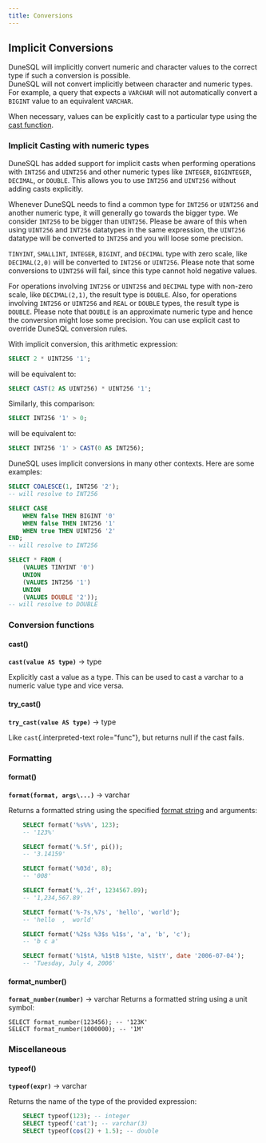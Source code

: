 ```yaml
---
title: Conversions
---
```


## Implicit Conversions

DuneSQL will implicitly convert numeric and character values to the correct type if such a conversion is possible.  
DuneSQL will not convert implicitly between character and numeric types.  
For example, a query that expects a `VARCHAR` will not automatically convert a `BIGINT` value to an equivalent `VARCHAR`.

When necessary, values can be explicitly cast to a particular type using the [cast function](#cast).

### Implicit Casting with numeric types

DuneSQL has added support for implicit casts when performing operations with `INT256` and `UINT256` and other numeric types like `INTEGER`, `BIGINTEGER`, `DECIMAL`, or `DOUBLE`.
This allows you to use `INT256` and `UINT256` without adding casts explicitly.

Whenever DuneSQL needs to find a common type for `INT256` or `UINT256` and another numeric type, it will generally go towards the bigger type. We consider `INT256` to be bigger than `UINT256`. Please be aware of this when using `UINT256` and `INT256` datatypes in the same expression, the `UINT256` datatype will be converted to `INT256` and you will loose some precision. 

`TINYINT`, `SMALLINT`, `INTEGER`, `BIGINT`, and `DECIMAL` type with zero scale, like `DECIMAL(2,0)` will be converted to `INT256` or `UINT256`.
Please note that some conversions to `UINT256` will fail, since this type cannot hold negative values.

For operations involving `INT256` or `UINT256` and `DECIMAL` type with non-zero scale, like `DECIMAL(2,1)`,
the result type is `DOUBLE`. Also, for operations involving `INT256` or `UINT256` and `REAL` or `DOUBLE` types, the result type is `DOUBLE`.
Please note that `DOUBLE` is an approximate numeric type and hence the conversion might lose some precision.
You can use explicit cast to override DuneSQL conversion rules.

With implicit conversion, this arithmetic expression:

```sql
SELECT 2 * UINT256 '1';
```

will be equivalent to:

```sql
SELECT CAST(2 AS UINT256) * UINT256 '1';
```

Similarly, this comparison:

```sql
SELECT INT256 '1' > 0;
```

will be equivalent to:

```sql
SELECT INT256 '1' > CAST(0 AS INT256);
```

DuneSQL uses implicit conversions in many other contexts. Here are some examples:

```sql
SELECT COALESCE(1, INT256 '2');
-- will resolve to INT256
```

```sql
SELECT CASE 
    WHEN false THEN BIGINT '0' 
    WHEN false THEN INT256 '1' 
    WHEN true THEN UINT256 '2' 
END;
-- will resolve to INT256
```

```sql
SELECT * FROM (
    (VALUES TINYINT '0') 
    UNION 
    (VALUES INT256 '1') 
    UNION 
    (VALUES DOUBLE '2'));
-- will resolve to DOUBLE
```

### Conversion functions


#### cast() 
**``cast(value AS type)``** → type

Explicitly cast a value as a type. This can be used to cast a varchar to
a numeric value type and vice versa.


#### try_cast()
**``try_cast(value AS type)``** → type

Like `cast`{.interpreted-text role="func"}, but returns null if the cast
fails.

### Formatting

#### format()
**``format(format, args\...)``** → varchar

Returns a formatted string using the specified [format
string](https://docs.oracle.com/en/java/javase/17/docs/api/java.base/java/util/Formatter.html#syntax)
and arguments:
```sql
    SELECT format('%s%%', 123);
    -- '123%'

    SELECT format('%.5f', pi());
    -- '3.14159'

    SELECT format('%03d', 8);
    -- '008'

    SELECT format('%,.2f', 1234567.89);
    -- '1,234,567.89'

    SELECT format('%-7s,%7s', 'hello', 'world');
    -- 'hello  ,  world'

    SELECT format('%2$s %3$s %1$s', 'a', 'b', 'c');
    -- 'b c a'

    SELECT format('%1$tA, %1$tB %1$te, %1$tY', date '2006-07-04');
    -- 'Tuesday, July 4, 2006'
```

#### format_number()
**``format_number(number)``** → varchar
Returns a formatted string using a unit symbol:

    SELECT format_number(123456); -- '123K'
    SELECT format_number(1000000); -- '1M'



### Miscellaneous

#### typeof()
**``typeof(expr)``** → varchar

Returns the name of the type of the provided expression:
```sql
    SELECT typeof(123); -- integer
    SELECT typeof('cat'); -- varchar(3)
    SELECT typeof(cos(2) + 1.5); -- double
```

